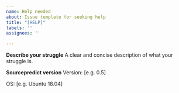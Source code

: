 ```yaml
---
name: Help needed
about: Issue template for seeking help
title: "[HELP]"
labels: ''
assignees: ''

---
```


**Describe your struggle**
A clear and concise description of what your struggle is.

**Sourcepredict version**
Version: [e.g. 0.5]

OS: [e.g. Ubuntu 18.04]
